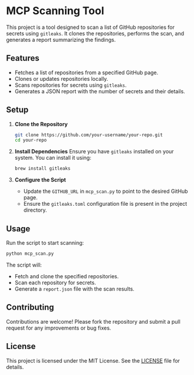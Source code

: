 # MCP Scanning Tool

This project is a tool designed to scan a list of GitHub repositories for secrets using `gitleaks`. It clones the repositories, performs the scan, and generates a report summarizing the findings.

## Features
- Fetches a list of repositories from a specified GitHub page.
- Clones or updates repositories locally.
- Scans repositories for secrets using `gitleaks`.
- Generates a JSON report with the number of secrets and their details.

## Setup

1. **Clone the Repository**
   ```bash
   git clone https://github.com/your-username/your-repo.git
   cd your-repo
   ```

2. **Install Dependencies**
   Ensure you have `gitleaks` installed on your system. You can install it using:
   ```bash
   brew install gitleaks
   ```

3. **Configure the Script**
   - Update the `GITHUB_URL` in `mcp_scan.py` to point to the desired GitHub page.
   - Ensure the `gitleaks.toml` configuration file is present in the project directory.

## Usage

Run the script to start scanning:
```bash
python mcp_scan.py
```

The script will:
- Fetch and clone the specified repositories.
- Scan each repository for secrets.
- Generate a `report.json` file with the scan results.

## Contributing

Contributions are welcome! Please fork the repository and submit a pull request for any improvements or bug fixes.

## License

This project is licensed under the MIT License. See the [LICENSE](LICENSE) file for details. 